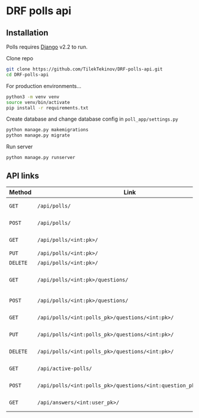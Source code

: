 # DRF polls api

## Installation

Polls requires [Django](https://docs.djangoproject.com/en/2.2/) v2.2 to run.

Clone repo
```sh
git clone https://github.com/TilekTekinov/DRF-polls-api.git
cd DRF-polls-api
```

For production environments...

```sh
python3 -m venv venv
source venv/bin/activate
pip install -r requirements.txt
```

Create database and change database config in ```poll_app/settings.py```
```sh
python manage.py makemigrations
python manage.py migrate
```

Run server

```
python manage.py runserver
```

## API links

| Method | Link | Description |
| ------ | ------ |------ |
| ```GET``` | ```/api/polls/``` | get all polls list |
| ```POST``` | ```/api/polls/``` | create new poll |
| ```GET``` | ```/api/polls/<int:pk>/``` | get detail poll |
| ```PUT``` | ```/api/polls/<int:pk>/``` | update poll |
| ```DELETE``` | ```/api/polls/<int:pk>/``` | delete poll |
| ```GET``` | ```/api/polls/<int:pk>/questions/``` | get all questions list |
| ```POST``` | ```/api/polls/<int:pk>/questions/``` | create new question |
| ```GET``` | ```/api/polls/<int:polls_pk>/questions/<int:pk>/``` | get detail question |
| ```PUT``` | ```/api/polls/<int:polls_pk>/questions/<int:pk>/``` | get detail poll |
| ```DELETE``` | ```/api/polls/<int:polls_pk>/questions/<int:pk>/``` | delete question |
| ```GET``` | ```/api/active-polls/``` | get only active polls |
| ```POST``` | ```/api/polls/<int:polls_pk>/questions/<int:question_pk>/answer/``` | create new answer |
| ```GET``` | ```/api/answers/<int:user_pk>/``` | get all user answers |